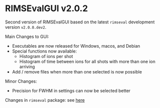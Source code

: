 # RIMSEvalGUI v2.0.2

Second version of RIMSEvalGUI based on the latest `rimseval` development version `v2.0.0.dev2`.

Main Changes to GUI:
- Executables are now released for Windows, macos, and Debian
- Special functions now available:
  - Histogram of ions per shot
  - Histogram of time between ions for all shots with more than one ion arriving
- Add / remove files when more than one selected is now possible

Minor Changes:
- Precision for FWHM in settings can now be selected better

Changes in `rimseval` package: see [here](https://github.com/RIMS-Code/RIMSEval/releases/tag/v2.0.0.dev1)
